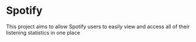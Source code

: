 # Spotify

This project aims to allow Spotify users to easily view and access all of their listening statistics in one place 
